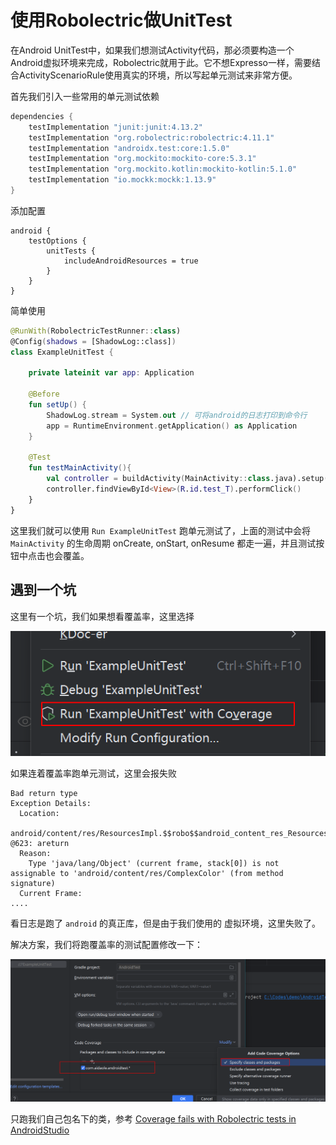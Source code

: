 # 使用Robolectric做UnitTest

在Android UnitTest中，如果我们想测试Activity代码，那必须要构造一个Android虚拟环境来完成，Robolectric就用于此。它不想Expresso一样，需要结合ActivityScenarioRule使用真实的环境，所以写起单元测试来非常方便。

首先我们引入一些常用的单元测试依赖

```groovy
dependencies {
    testImplementation "junit:junit:4.13.2"
    testImplementation "org.robolectric:robolectric:4.11.1"
    testImplementation "androidx.test:core:1.5.0"
    testImplementation "org.mockito:mockito-core:5.3.1"
    testImplementation "org.mockito.kotlin:mockito-kotlin:5.1.0"
    testImplementation "io.mockk:mockk:1.13.9"
}
```

添加配置

```
android {
    testOptions {
        unitTests {
            includeAndroidResources = true
        }
    }
}
```

简单使用

```kotlin
@RunWith(RobolectricTestRunner::class)
@Config(shadows = [ShadowLog::class])
class ExampleUnitTest {

    private lateinit var app: Application

    @Before
    fun setUp() {
        ShadowLog.stream = System.out // 可将android的日志打印到命令行
        app = RuntimeEnvironment.getApplication() as Application
    }

    @Test
    fun testMainActivity(){
        val controller = buildActivity(MainActivity::class.java).setup().get()
        controller.findViewById<View>(R.id.test_T).performClick()
    }
}
```

这里我们就可以使用 `Run ExampleUnitTest` 跑单元测试了，上面的测试中会将 `MainActivity` 的生命周期 onCreate, onStart, onResume 都走一遍，并且测试按钮中点击也会覆盖。


## 遇到一个坑

这里有一个坑，我们如果想看覆盖率，这里选择

![](images/robolectric/2024-01-15-00-01-03.png)

如果连着覆盖率跑单元测试，这里会报失败

```
Bad return type
Exception Details:
  Location:
    android/content/res/ResourcesImpl.$$robo$$android_content_res_ResourcesImpl$loadComplexColorForCookie(Landroid/content/res/Resources;Landroid/util/TypedValue;ILandroid/content/res/Resources$Theme;)Landroid/content/res/ComplexColor; @623: areturn
  Reason:
    Type 'java/lang/Object' (current frame, stack[0]) is not assignable to 'android/content/res/ComplexColor' (from method signature)
  Current Frame:
....
```

看日志是跑了 `android` 的真正库，但是由于我们使用的 虚拟环境，这里失败了。

解决方案，我们将跑覆盖率的测试配置修改一下：

![](images/robolectric/2024-01-15-00-06-27.png)

只跑我们自己包名下的类，参考 [Coverage fails with Robolectric tests in AndroidStudio](https://github.com/robolectric/robolectric/issues/3023)
